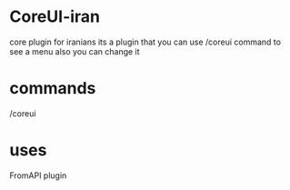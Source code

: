 # CoreUI-iran
core plugin for iranians
its a plugin that you can use /coreui command to see a menu also you can change it
# commands
/coreui
# uses
FromAPI plugin
